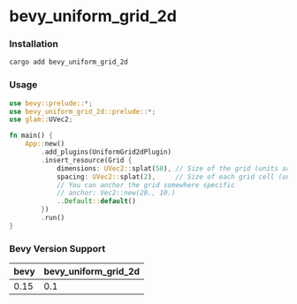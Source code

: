 # bevy_uniform_grid_2d

### Installation
```sh
cargo add bevy_uniform_grid_2d
```

### Usage
```rust
use bevy::prelude::*;
use bevy_uniform_grid_2d::prelude::*;
use glam::UVec2;

fn main() {
    App::new()
        .add_plugins(UniformGrid2dPlugin)
        .insert_resource(Grid {
            dimensions: UVec2::splat(50), // Size of the grid (units are grid cells)
            spacing: UVec2::splat(2),     // Size of each grid cell (units are integer world-space coordinates)
            // You can anchor the grid somewhere specific
            // anchor: Vec2::new(20., 10.)  
            ..Default::default()
        })
        .run()
}
```

### Bevy Version Support
| bevy | bevy_uniform_grid_2d |
| ---- | -------------------  |
| 0.15 | 0.1                  |
